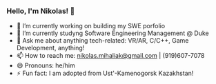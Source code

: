 ### Hello, I'm Nikolas! 👋

- 🔭 I’m currently working on building my SWE porfolio
- 🌱 I’m currently studyng Software Engineering Management @ Duke
- 💬 Ask me about anything tech-related: VR/AR, C/C++, Game Development, anything!
- 📫 How to reach me: nikolas.mihaliak@gmail.com | (919)607-7078
- 😄 Pronouns: he/him
- ⚡ Fun fact: I am adopted from Ust'-Kamenogorsk Kazakhstan!
